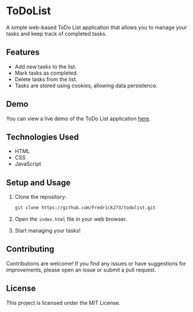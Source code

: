 # ToDoList

A simple web-based ToDo List application that allows you to manage your tasks and keep track of completed tasks.

## Features

- Add new tasks to the list.
- Mark tasks as completed.
- Delete tasks from the list.
- Tasks are stored using cookies, allowing data persistence.

## Demo

You can view a live demo of the ToDo List application [here](https://fredrick273.github.io/TodoList/). 
<!-- 
## Screenshots

Include screenshots of your application here to showcase its functionality and user interface.-->

## Technologies Used

- HTML
- CSS
- JavaScript

## Setup and Usage

1. Clone the repository:

   ```bash
   git clone https://github.com/Fredrick273/todolist.git
   ```
 2.  Open the `index.html` file in your web browser.

 3.  Start managing your tasks!
 
## Contributing

Contributions are welcome! If you find any issues or have suggestions for improvements, please open an issue or submit a pull request.

## License

This project is licensed under the MIT License.
